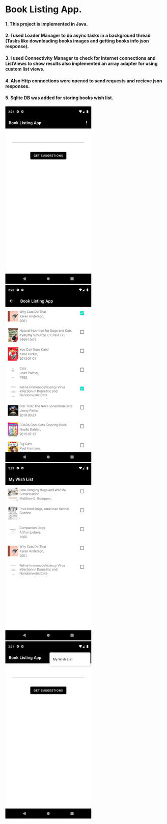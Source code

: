 # Book Listing App.
#### 1. This project is implemented in Java.
#### 2. I used Loader Manager to do async tasks in a background thread (Tasks like downloading books images and getting books info json response).
#### 3. I used Connectivity Manager to check for internet connections and ListViews to show results also implemented an array adapter for using custom list views.
#### 4. Also Http connections were opened to send requests and recieve json responses.
#### 5. Sqlite DB was added for storing books wish list.

<img src="https://github.com/OmarKhaledm21/Book-Listing-App-Android-Native-Java-/blob/master/SS/Screenshot_20220323_054747.png" alt="drawing" width="270"/>
<img src="https://github.com/OmarKhaledm21/Book-Listing-App-Android-Native-Java-/blob/master/SS/Screenshot_20220323_054816.png" alt="drawing" width="270"/>
<img src="https://github.com/OmarKhaledm21/Book-Listing-App-Android-Native-Java-/blob/master/SS/Screenshot_20220324_022322.png" alt="drawing" width="270"/>
<img src="https://github.com/OmarKhaledm21/Book-Listing-App-Android-Native-Java-/blob/master/SS/Screenshot_20220324_022145.png" alt="drawing" width="270"/>


